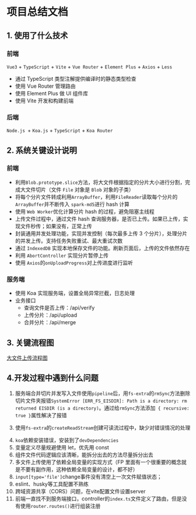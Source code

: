 # 项目总结文档

## 1. 使用了什么技术

### 前端

`Vue3` + `TypeScript` + `Vite` + `Vue Router` + `Element Plus` + `Axios` + `Less`

- 通过 TypeScript 类型注解提供编译时的静态类型检查
- 使用 Vue Router 管理路由
- 使用 Element Plus 做 UI 组件库
- 使用 Vite 开发和构建前端

### 后端

`Node.js `+ `Koa.js` + `TypeScript` + `Koa Router`

## 2. 系统关键设计说明

### 前端

- 利用`Blob.prototype.slice`方法，将大文件根据指定的分片大小进行分割，完成大文件切片（文件 `File` 对象是 `Blob` 对象的子类）
- 将每个分片文件转成利用`ArrayBuffer`，利用`FileReader`读取每个分片的`ArrayBuffer`并不断传入 `spark-md5`进行 hash 计算
- 使用 `Web Worker`优化计算分片 hash 的过程，避免阻塞主线程
- 上传文件过程中，通过文件 hash 查询服务器，是否已上传。如果已上传，实现文件秒传；如果没有，正常上传
- 封装通用并发处理功能，实现并发控制（每次最多上传 3 个分片），处理分片的并发上传。支持任务失败重试、最大重试次数
- 通过 `IndexedDB` 实现本地保存文件的功能。刷新页面后，上传的文件依然存在
- 利用 `AbortController` 实现分片暂停上传
- 使用 `Axios`的`onUploadProgress`对上传进度进行监听
 

### 服务端

- 使用 Koa 实现服务端，设置全局异常拦截，日志处理
- 业务接口
  - 查询文件是否上传：/api/verify
  - 上传分片：/api/upload
  - 合并分片：/api/merge


## 3. 关键流程图

[大文件上传流程图](https://www.processon.com/diagraming/668f440eff6877749a55beeb)

## 4.开发过程中遇到什么问题

1. 服务端合并切片并发写入文件使用`pipeline`后，用`fs-extra`的`rmSync`方法删除切片文件夹报错`SystemError [ERR_FS_EISDIR]: Path is a directory: rm returned EISDIR (is a directory)`。通过给`rmSync`方法添加` { recursive: true }`属性解决了报错
<!-- 其实，尽量别用 fs-extra，改成 fs/promises -->
3. 使用`fs-extra`的`createReadStream`创建可读流过程中，缺少对错误情况的处理
<!-- 下面这两个都是基础规范问题 -->
4. `koa`依赖安装错误，安装到了`devDependencies`
5. 变量定义尽量规避使用 let，优先用 const
6. 组件文件代码逻辑应该清晰，能拆分出去的方法尽量拆分出去
7. 多文件上传使用了依赖全局变量的实现方式（FP 里面有一个很重要的概念就是不要有副作用，这种依赖全局变量的设计，都不好）
8. `input[type='file']`change事件没有清空上一次文件赋值状态；
9.  eslint、husky等工具配置不熟练
10. 跨域资源共享（CORS）问题，在vite配置文件设置server
11. 前端一直找不到服务端接口，controller的`index.ts`文件定义了路由，但是没有使用`router.routes()`进行组装注册


